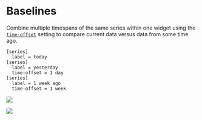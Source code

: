 # Baselines

Combine multiple timespans of the same series within one widget using the [`time-offset`](../widgets/shared/README.md#time-offset) setting to compare current data versus data from some time ago.

```ls
[series]
  label = today
[series]
  label = yesterday
  time-offset = 1 day
[series]
  label = 1 week ago
  time-offset = 1 week
```

![](./images/time-offset-1.png)

[![](../images/button.png)](https://apps.axibase.com/chartlab/e7e3938d)